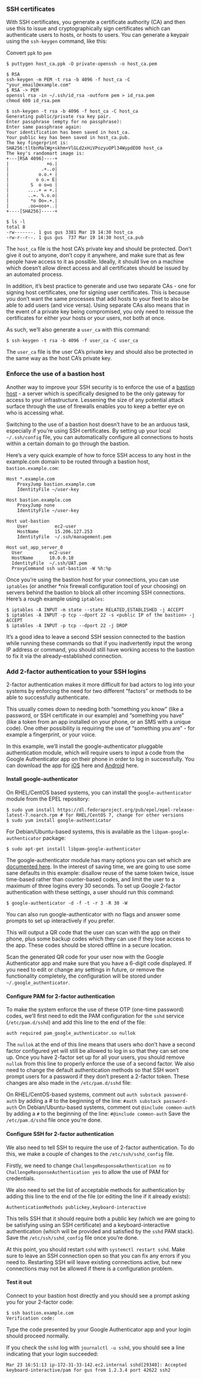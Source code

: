 ### SSH certificates
With SSH certificates, you generate a certificate authority (CA) and then use this to issue and cryptographically sign certificates 
which can authenticate users to hosts, or hosts to users. You can generate a keypair using the ```ssh-keygen``` command, like this:

Convert ```ppk``` to ```pem```
```shell
$ puttygen host_ca.ppk -O private-openssh -o host_ca.pem
```
```
$ RSA
ssh-keygen -m PEM -t rsa -b 4096 -f host_ca -C "your_email@example.com"
$ RSA -> PEM
openssl rsa -in ~/.ssh/id_rsa -outform pem > id_rsa.pem
chmod 600 id_rsa.pem
```
```shell
$ ssh-keygen -t rsa -b 4096 -f host_ca -C host_ca
Generating public/private rsa key pair.
Enter passphrase (empty for no passphrase): 
Enter same passphrase again: 
Your identification has been saved in host_ca.
Your public key has been saved in host_ca.pub.
The key fingerprint is:
SHA256:tltbnMalWg+skhm+VlGLd2xHiVPozyuOPl34WypdEO0 host_ca
The key's randomart image is:
+---[RSA 4096]----+
|              +o.|
|            .+..o|
|           o.o.+ |
|          o o.= E|
|        S  o o=o |
|       ....+ = +.|
|       ..=. %.o.o|
|        *o Oo=.+.|
|       .oo=ooo+..|
+----[SHA256]-----+

$ ls -l
total 8
-rw-------. 1 gus gus 3381 Mar 19 14:30 host_ca
-rw-r--r--. 1 gus gus  737 Mar 19 14:30 host_ca.pub
```
The ```host_ca``` file is the host CA’s private key and should be protected. Don’t give it out to anyone, don’t copy it anywhere, and make sure that as few people have access to it as possible. Ideally, it should live on a machine which doesn’t allow direct access and all certificates should be issued by an automated process.

In addition, it’s best practice to generate and use two separate CAs - one for signing host certificates, one for signing user certificates. This is because you don’t want the same processes that add hosts to your fleet to also be able to add users (and vice versa). Using separate CAs also means that in the event of a private key being compromised, you only need to reissue the certificates for either your hosts or your users, not both at once.

As such, we’ll also generate a ```user_ca``` with this command:
```
$ ssh-keygen -t rsa -b 4096 -f user_ca -C user_ca
```
The ```user_ca``` file is the user CA’s private key and should also be protected in the same way as the host CA’s private key.

### Enforce the use of a bastion host
Another way to improve your SSH security is to enforce the use of a [bastion host](https://en.wikipedia.org/wiki/Bastion_host) - a server which is specifically designed to be the only gateway for access to your infrastructure. Lessening the size of any potential attack surface through the use of firewalls enables you to keep a better eye on who is accessing what.

Switching to the use of a bastion host doesn’t have to be an arduous task, especially if you’re using SSH certificates. By setting up your local ```~/.ssh/config``` file, you can automatically configure all connections to hosts within a certain domain to go through the bastion.

Here’s a very quick example of how to force SSH access to any host in the example.com domain to be routed through a bastion host, ```bastion.example.com```:
```
Host *.example.com
    ProxyJump bastion.example.com
    IdentityFile ~/user-key

Host bastion.example.com
    ProxyJump none
    IdentityFile ~/user-key

Host uat-bastion
    User          ec2-user
    HostName      15.206.127.253
    IdentityFile  ~/.ssh/management.pem
    
Host uat_app_server_0
  User          ec2-user
  HostName      10.0.0.10
  IdentityFile  ~/.ssh/UAT.pem
  ProxyCommand ssh uat-bastion -W %h:%p
```
Once you’re using the bastion host for your connections, you can use ```iptables``` (or another *nix firewall configuration tool of your choosing) on servers behind the bastion to block all other incoming SSH connections. Here’s a rough example using ```iptables```:
```
$ iptables -A INPUT -m state --state RELATED,ESTABLISHED -j ACCEPT
$ iptables -A INPUT -p tcp --dport 22 -s <public IP of the bastion> -j ACCEPT
$ iptables -A INPUT -p tcp --dport 22 -j DROP
```
It’s a good idea to leave a second SSH session connected to the bastion while running these commands so that if you inadvertently input the wrong IP address or command, you should still have working access to the bastion to fix it via the already-established connection.

### Add 2-factor authentication to your SSH logins
2-factor authentication makes it more difficult for bad actors to log into your systems by enforcing the need for two different “factors” or methods to be able to successfully authenticate.

This usually comes down to needing both “something you know” (like a password, or SSH certificate in our example) and “something you have” (like a token from an app installed on your phone, or an SMS with a unique code). One other possibility is requiring the use of “something you are” - for example a fingerprint, or your voice.

In this example, we’ll install the google-authenticator pluggable authentication module, which will require users to input a code from the Google Authenticator app on their phone in order to log in successfully. You can download the app for [iOS](https://apps.apple.com/us/app/google-authenticator/id388497605) here and [Android](https://play.google.com/store/apps/details?id=com.google.android.apps.authenticator2) here.

#### Install google-authenticator
On RHEL/CentOS based systems, you can install the ```google-authenticator``` module from the EPEL repository:
```
$ sudo yum install https://dl.fedoraproject.org/pub/epel/epel-release-latest-7.noarch.rpm # for RHEL/CentOS 7, change for other versions
$ sudo yum install google-authenticator
```
For Debian/Ubuntu-based systems, this is available as the ```libpam-google-authenticator``` package:
```
$ sudo apt-get install libpam-google-authenticator
```
The google-authenticator module has many options you can set which are [documented here](https://github.com/google/google-authenticator-libpam/blob/master/man/google-authenticator.1.md). In the interest of saving time, we are going to use some sane defaults in this example: disallow reuse of the same token twice, issue time-based rather than counter-based codes, and limit the user to a maximum of three logins every 30 seconds. To set up Google 2-factor authentication with these settings, a user should run this command:
```
$ google-authenticator -d -f -t -r 3 -R 30 -W
```
You can also run google-authenticator with no flags and answer some prompts to set up interactively if you prefer.

This will output a QR code that the user can scan with the app on their phone, plus some backup codes which they can use if they lose access to the app. These codes should be stored offline in a secure location.

Scan the generated QR code for your user now with the Google Authenticator app and make sure that you have a 6-digit code displayed. If you need to edit or change any settings in future, or remove the functionality completely, the configuration will be stored under ```~/.google_authenticator```.

#### Configure PAM for 2-factor authentication
To make the system enforce the use of these OTP (one-time password) codes, we’ll first need to edit the PAM configuration for the ```sshd``` service (```/etc/pam.d/sshd```) and add this line to the end of the file:
```
auth required pam_google_authenticator.so nullok
```
The ```nullok``` at the end of this line means that users who don’t have a second factor configured yet will still be allowed to log in so that they can set one up. Once you have 2-factor set up for all your users, you should remove ```nullok``` from this line to properly enforce the use of a second factor.
We also need to change the default authentication methods so that SSH won’t prompt users for a password if they don’t present a 2-factor token. These changes are also made in the ```/etc/pam.d/sshd``` file:

On RHEL/CentOS-based systems, comment out ```auth substack password-auth``` by adding a # to the beginning of the line: ```#auth substack password-auth```
On Debian/Ubuntu-based systems, comment out ```@include common-auth``` by adding a ```#``` to the beginning of the line: ```#@include common-auth```
Save the ```/etc/pam.d/sshd``` file once you’re done.

#### Configure SSH for 2-factor authentication
We also need to tell SSH to require the use of 2-factor authentication. To do this, we make a couple of changes to the ```/etc/ssh/sshd_config``` file.

Firstly, we need to change ```ChallengeResponseAuthentication no``` to ```ChallengeResponseAuthentication yes``` to allow the use of PAM for credentials.

We also need to set the list of acceptable methods for authentication by adding this line to the end of the file (or editing the line if it already exists):
```
AuthenticationMethods publickey,keyboard-interactive
```
This tells SSH that it should require both a public key (which we are going to be satisfying using an SSH certificate) and a keyboard-interactive authentication (which will be provided and satisfied by the ```sshd``` PAM stack). Save the ```/etc/ssh/sshd_config``` file once you’re done.

At this point, you should restart ```sshd``` with ```systemctl restart sshd```. Make sure to leave an SSH connection open so that you can fix any errors if you need to. Restarting SSH will leave existing connections active, but new connections may not be allowed if there is a configuration problem.

#### Test it out
Connect to your bastion host directly and you should see a prompt asking you for your 2-factor code:
```
$ ssh bastion.example.com
Verification code: 
```
Type the code presented by your Google Authenticator app and your login should proceed normally.

If you check the ```sshd``` log with ```journalctl -u sshd```, you should see a line indicating that your login succeeded:
```
Mar 23 16:51:13 ip-172-31-33-142.ec2.internal sshd[29340]: Accepted keyboard-interactive/pam for gus from 1.2.3.4 port 42622 ssh2
```

